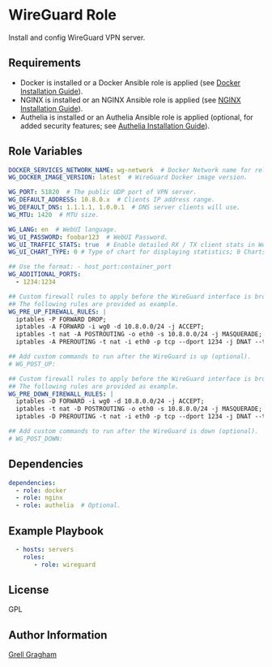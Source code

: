 WireGuard Role
=========

Install and config WireGuard VPN server.

Requirements
------------

- Docker is installed or a Docker Ansible role is applied (see [Docker Installation Guide](https://docs.docker.com/engine/install/)).
- NGINX is installed or an NGINX Ansible role is applied (see [NGINX Installation Guide](https://nginx.org/en/docs/install.html)).
- Authelia is installed or an Authelia Ansible role is applied (optional, for added security features; see [Authelia Installation Guide](https://authelia.com/integration/prologue/get-started/)).

Role Variables
--------------

```yml
DOCKER_SERVICES_NETWORK_NAME: wg-network  # Docker Network name for related services.
WG_DOCKER_IMAGE_VERSION: latest  # WireGuard Docker image version.

WG_PORT: 51820  # The public UDP port of VPN server.
WG_DEFAULT_ADDRESS: 10.8.0.x  # Clients IP address range.
WG_DEFAULT_DNS: 1.1.1.1, 1.0.0.1  # DNS server clients will use.
WG_MTU: 1420  # MTU size.

WG_LANG: en  # WebUI language.
WG_UI_PASSWORD: foobar123  # WebUI Password.
WG_UI_TRAFFIC_STATS: true  # Enable detailed RX / TX client stats in WebUI.
WG_UI_CHART_TYPE: 0 # Type of chart for displaying statistics; 0 Charts disabled, 1 # Line chart, 2 # Area chart, 3  # Bar chart.

## Use the format: - host_port:container_port
WG_ADDITIONAL_PORTS:
  - 1234:1234

## Custom firewall rules to apply before the WireGuard interface is brought up (opional).
## The following rules are provided as example.
WG_PRE_UP_FIREWALL_RULES: |
  iptables -P FORWARD DROP;
  iptables -A FORWARD -i wg0 -d 10.8.0.0/24 -j ACCEPT;
  iptables -t nat -A POSTROUTING -o eth0 -s 10.8.0.0/24 -j MASQUERADE;
  iptables -A PREROUTING -t nat -i eth0 -p tcp --dport 1234 -j DNAT --to-destination 10.8.0.2:1234;

## Add custom commands to run after the WireGuard is up (optional).
# WG_POST_UP:

## Custom firewall rules to apply before the WireGuard interface is brought down (optional).
## The following rules are provided as example.
WG_PRE_DOWN_FIREWALL_RULES: |
  iptables -D FORWARD -i wg0 -d 10.8.0.0/24 -j ACCEPT;
  iptables -t nat -D POSTROUTING -o eth0 -s 10.8.0.0/24 -j MASQUERADE;
  iptables -D PREROUTING -t nat -i eth0 -p tcp --dport 1234 -j DNAT --to-destination 10.8.0.2:1234;

## Add custom commands to run after the WireGuard is down (optional).
# WG_POST_DOWN:
```

Dependencies
------------

```yml
dependencies:
  - role: docker
  - role: nginx
  - role: authelia  # Optional.
```

Example Playbook
----------------

```yml
  - hosts: servers
    roles:
       - role: wireguard
```

License
-------

GPL

Author Information
------------------

[Grell Gragham](https://github.com/ggragham)
